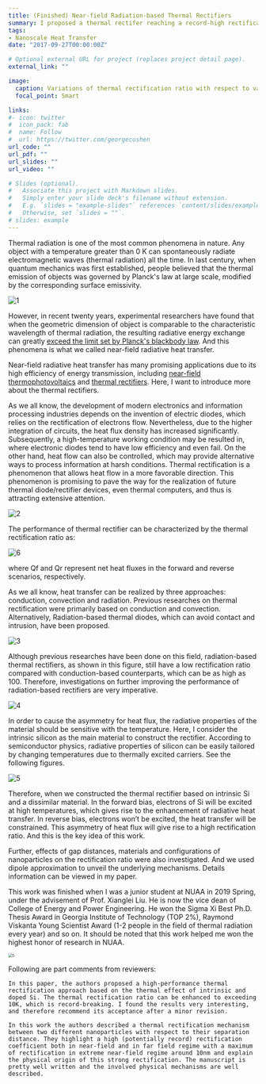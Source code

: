```yaml
---
title: (Finished) Near-field Radiation-based Thermal Rectifiers
summary: I proposed a thermal rectifer reaching a record-high rectification ratio.
tags:
- Nanoscale Heat Transfer
date: "2017-09-27T00:00:00Z"

# Optional external URL for project (replaces project detail page).
external_link: ""

image:
  caption: Variations of thermal rectification ratio with respect to vaccum gap in previous studies and simulated results of the proposed design
  focal_point: Smart

links:
#- icon: twitter
#  icon_pack: fab
#  name: Follow
#  url: https://twitter.com/georgecushen
url_code: ""
url_pdf: ""
url_slides: ""
url_video: ""

# Slides (optional).
#   Associate this project with Markdown slides.
#   Simply enter your slide deck's filename without extension.
#   E.g. `slides = "example-slides"` references `content/slides/example-slides.md`.
#   Otherwise, set `slides = ""`.
# slides: example
---
```


Thermal radiation is one of the most common phenomena in nature. Any object with a temperature greater than 0 K can spontaneously radiate electromagnetic waves (thermal radiation) all the time. In last century, when quantum mechanics was first established, people believed that the thermal emission of objects was governed by Planck's law at large scale, modified by the corresponding surface emissivity. 

![1](./photo/1.jpg)

However, in recent twenty years, experimental researchers have found that when the geometric dimension of object is comparable to the characteristic wavelength of thermal radiation, the resulting radiative energy exchange can greatly [exceed the limit set by Planck's blackbody law](https://physicsworld.com/a/exposing-the-flaw-in-plancks-law/). And this phenomena is what we called near-field radiative heat transfer.

Near-field radiative heat transfer has many promising applications  due to its high efficiency of energy transmission, including [near-field thermophotovoltaics](https://shizhengwen.netlify.app/publication/jqsrt_2020_ntpv/) and [thermal rectifiers](https://shizhengwen.netlify.app/publication/jqsrt_2019_thermal_rectifer/). Here, I want to introduce more about the thermal rectifiers.

As we all know, the development of modern electronics and information processing industries depends on the invention of electric diodes, which relies on the rectification of electrons flow. Nevertheless, due to the higher integration of circuits, the heat flux density has increased significantly. Subsequently, a high-temperature working condition may be resulted in, where electronic diodes tend to have low efficiency and even fail. On the other hand, heat flow can also be controlled, which may provide alternative ways to process information at harsh conditions. Thermal rectification is a phenomenon that allows heat flow in a more favorable direction. This phenomenon is promising to pave the way for the realization of future thermal diode/rectifier devices, even thermal computers, and thus is attracting extensive attention.

![2](./photo/2.jpg)



The performance of thermal rectifier can be characterized by the thermal rectification ratio as:

![6](./photo/6.jpg)

where Qf and Qr represent net heat fluxes in the forward and reverse scenarios, respectively.

As we all know, heat transfer can be realized by three approaches: conduction, convection and radiation. Previous researches on thermal rectification were primarily based on conduction and convection. Alternatively, Radiation-based thermal diodes, which can avoid contact and intrusion, have been proposed. 

![3](./photo/3.jpg)

Although previous researches have been done on this field, radiation-based thermal rectifiers, as shown in this figure, still have a low rectification ratio compared with conduction-based counterparts, which can be as high as 100. Therefore, investigations on further improving the performance of radiation-based rectifiers are very imperative.

![4](./photo/4.jpg)

In order to cause the asymmetry for heat flux, the radiative properties of the material should be sensitive with the temperature. Here, I consider the intrinsic silicon as the main material to construct the rectifier. According to semiconductor physics, radiative properties of silicon can be easily tailored by changing temperatures due to thermally excited carriers. See the following figures.

![5](./photo/5.jpg)



Therefore, when we constructed the thermal rectifier based on intrinsic Si and a dissimilar material. In the forward bias, electrons of Si will be excited at high temperatures, which gives rise to the enhancement of radiative heat transfer. In reverse bias, electrons won’t be excited, the heat transfer will be constrained. This asymmetry of heat flux will give rise to a high rectification ratio. And this is the key idea of this work. 

Further, effects of gap distances, materials and configurations of nanoparticles on the rectification ratio were also investigated. And we used dipole approximation to unveil the underlying mechanisms. Details information can be viewed in my paper.



This work was finished when I was a junior student at NUAA in 2019 Spring, under the advisement of Prof. Xianglei Liu. He is now the vice dean of College of Energy and Power Engineering. He won the Sigma Xi Best Ph.D. Thesis Award in Georgia Institute of Technology (TOP 2%),  Raymond Viskanta Young Scientist Award (1-2 people in the field of thermal radiation every year) and so on. It should be noted that this work helped me won the highest honor of research in NUAA.

<img src="./photo/7.jpg" alt="5" style="zoom:50%;" />



Following are part comments from reviewers:

`In this paper, the authors proposed a high-performance thermal rectification approach based on the thermal effect of intrinsic and doped Si. The thermal rectification ratio can be enhanced to exceeding 10K, which is record-breaking. I found the results very interesting, and therefore recommend its acceptance after a minor revision.`

`In this work the authors described a thermal rectification mechanism between two different nanoparticles with respect to their separation distance. They highlight a high (potentially record) rectification coefficient both in near-field and in far field regime with a maximum of rectification in extreme near-field regime around 10nm and explain the physical origin of this strong rectification. The manuscript is pretty well written and the involved physical mechanisms are well described.`

